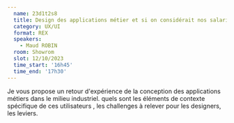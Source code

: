 ```yaml
---
  name: 23d1t2s8
  title: Design des applications métier et si on considérait nos salariés comme des clients ? 
  category: UX/UI
  format: REX
  speakers: 
    - Maud ROBIN
  room: Showrom
  slot: 12/10/2023
  time_start: '16h45'
  time_end: '17h30'
---
```

Je vous propose un retour d'expérience de la conception des applications métiers dans le milieu industriel. quels sont les éléments de contexte spécifique de ces utilisateurs , les challenges à relever pour les designers, les leviers. 

